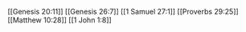 [[Genesis 20:11]]
[[Genesis 26:7]]
[[1 Samuel 27:1]]
[[Proverbs 29:25]]
[[Matthew 10:28]]
[[1 John 1:8]]

